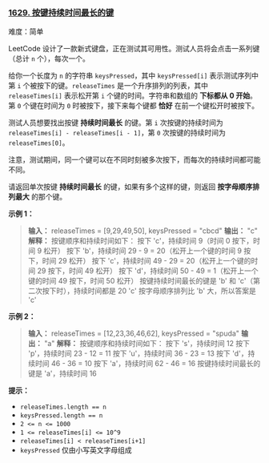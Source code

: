 ### [1629\. 按键持续时间最长的键](https://leetcode.cn/problems/slowest-key/)

难度：简单

LeetCode 设计了一款新式键盘，正在测试其可用性。测试人员将会点击一系列键（总计 `n` 个），每次一个。

给你一个长度为 `n` 的字符串 `keysPressed`，其中 `keysPressed[i]` 表示测试序列中第 `i` 个被按下的键。`releaseTimes` 是一个升序排列的列表，其中 `releaseTimes[i]` 表示松开第 `i` 个键的时间。字符串和数组的 **下标都从 0 开始**。第 `0` 个键在时间为 `0` 时被按下，接下来每个键都 **恰好** 在前一个键松开时被按下。

测试人员想要找出按键 **持续时间最长** 的键。第 `i` 次按键的持续时间为 `releaseTimes[i] - releaseTimes[i - 1]`，第 `0` 次按键的持续时间为 `releaseTimes[0]`。

注意，测试期间，同一个键可以在不同时刻被多次按下，而每次的持续时间都可能不同。

请返回单次按键 **持续时间最长** 的键，如果有多个这样的键，则返回 **按字母顺序排列最大** 的那个键。

**示例 1：**

> **输入：** releaseTimes = [9,29,49,50], keysPressed = "cbcd"
> **输出：** "c"
> **解释：** 按键顺序和持续时间如下：
> 按下 'c'，持续时间 9（时间 0 按下，时间 9 松开）
> 按下 'b'，持续时间 29 - 9 = 20（松开上一个键的时间 9 按下，时间 29 松开）
> 按下 'c'，持续时间 49 - 29 = 20（松开上一个键的时间 29 按下，时间 49 松开）
> 按下 'd'，持续时间 50 - 49 = 1（松开上一个键的时间 49 按下，时间 50 松开）
> 按键持续时间最长的键是 'b' 和 'c'（第二次按下时），持续时间都是 20
> 'c' 按字母顺序排列比 'b' 大，所以答案是 'c'

**示例 2：**

> **输入：** releaseTimes = [12,23,36,46,62], keysPressed = "spuda"
> **输出：** "a"
> **解释：** 按键顺序和持续时间如下：
> 按下 's'，持续时间 12
> 按下 'p'，持续时间 23 - 12 = 11
> 按下 'u'，持续时间 36 - 23 = 13
> 按下 'd'，持续时间 46 - 36 = 10
> 按下 'a'，持续时间 62 - 46 = 16
> 按键持续时间最长的键是 'a'，持续时间 16

**提示：**

- `releaseTimes.length == n`
- `keysPressed.length == n`
- `2 <= n <= 1000`
- `1 <= releaseTimes[i] <= 10^9`
- `releaseTimes[i] < releaseTimes[i+1]`
- `keysPressed` 仅由小写英文字母组成
